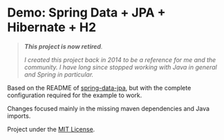 Demo: Spring Data + JPA + Hibernate + H2
========================================

> _**This project is now retired**._
>
> _I created this project back in 2014 to be a reference for me and the community. I have long since stopped working with Java in general and Spring in particular._

Based on the README of [spring-data-jpa][1], but with the complete configuration required for the example to work.

Changes focused mainly in the missing maven dependencies and Java imports.

Project under the [MIT License][2].

[1]: https://github.com/spring-projects/spring-data-jpa
[2]: http://opensource.org/licenses/MIT
